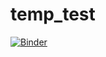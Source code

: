 # temp_test

[![Binder](https://mybinder.org/badge_logo.svg)](https://mybinder.org/v2/gh/katilp/temp_test/HEAD?labpath=TempItalia.ipynb)
